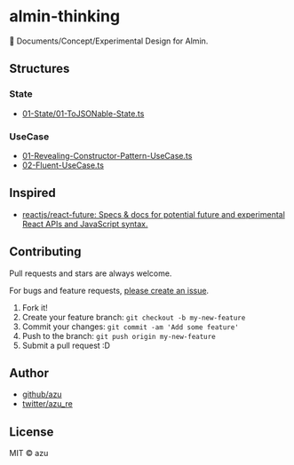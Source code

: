 # almin-thinking

:thought_balloon: Documents/Concept/Experimental Design for Almin.

## Structures

### State

- [01-State/01-ToJSONable-State.ts](./01-State/01-ToJSONable-State.ts)

### UseCase

- [01-Revealing-Constructor-Pattern-UseCase.ts](./02-UseCase/01-Revealing-Constructor-Pattern-UseCase.ts)
- [02-Fluent-UseCase.ts](./02-UseCase/02-Fluent-UseCase.ts)

## Inspired

- [reactjs/react-future: Specs & docs for potential future and experimental React APIs and JavaScript syntax.](https://github.com/reactjs/react-future "reactjs/react-future: Specs &amp; docs for potential future and experimental React APIs and JavaScript syntax.")

## Contributing

Pull requests and stars are always welcome.

For bugs and feature requests, [please create an issue](https://github.com/almin/almin-thinking/issues).

1. Fork it!
2. Create your feature branch: `git checkout -b my-new-feature`
3. Commit your changes: `git commit -am 'Add some feature'`
4. Push to the branch: `git push origin my-new-feature`
5. Submit a pull request :D

## Author

- [github/azu](https://github.com/azu)
- [twitter/azu_re](https://twitter.com/azu_re)

## License

MIT © azu

